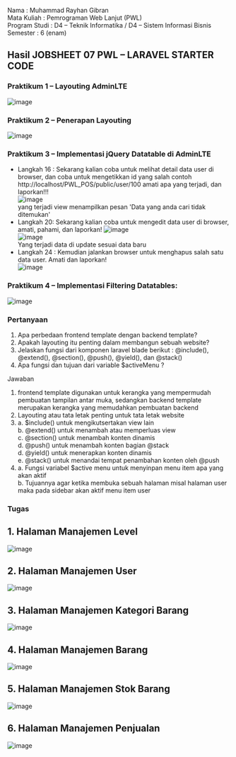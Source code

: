 Nama : Muhammad Rayhan Gibran <br>
Mata Kuliah : Pemrograman Web Lanjut (PWL) <br>
Program Studi : D4 – Teknik Informatika / D4 – Sistem Informasi Bisnis <br>
Semester : 6 (enam)  <br>

## Hasil JOBSHEET 07 PWL – LARAVEL STARTER CODE

### Praktikum 1 – Layouting AdminLTE </br>
![image](https://github.com/gbrn7/PWL_2024/assets/127575934/bfc901d3-10b7-49d1-ae27-8112f24ecb2e) </br>

### Praktikum 2 – Penerapan Layouting </br>
![image](https://github.com/gbrn7/PWL_2024/assets/127575934/a05d71ae-5d26-49a2-8fad-850ec8ce35c5) </br>

### Praktikum 3 – Implementasi jQuery Datatable di AdminLTE </br>
 - Langkah 16 : Sekarang kalian coba untuk melihat detail data user di browser, dan coba untuk 
mengetikkan id yang salah contoh http://localhost/PWL_POS/public/user/100 amati 
apa yang terjadi, dan laporkan!!! </br>
![image](https://github.com/gbrn7/PWL_2024/assets/127575934/52430abc-62b4-4256-8009-a9691ec3eff8) </br>
yang terjadi view menampilkan pesan 'Data yang anda cari tidak ditemukan' </br>
- Langkah 20: Sekarang kalian coba untuk mengedit data user di browser, amati, pahami, dan laporkan!
![image](https://github.com/gbrn7/PWL_2024/assets/127575934/5589f0d6-66dd-4a5d-b977-788bfb5581f6) </br>
![image](https://github.com/gbrn7/PWL_2024/assets/127575934/bd305655-8a21-4b58-a507-cb1f23e14d8b) </br>
Yang terjadi data di update sesuai data baru </br>
- Langkah 24 :  Kemudian jalankan browser untuk menghapus salah satu data user. Amati dan laporkan! </br>
![image](https://github.com/gbrn7/PWL_2024/assets/127575934/b9b842e6-2cb2-470b-aff0-5f803776b68b) </br>

### Praktikum 4 – Implementasi Filtering Datatables: </br>
![image](https://github.com/gbrn7/PWL_2024/assets/127575934/1183c729-bb6d-484e-aff3-c5f119160588) </br>

### Pertanyaan </br>
1. Apa perbedaan frontend template dengan backend template?
2. Apakah layouting itu penting dalam membangun sebuah website?
3. Jelaskan fungsi dari komponen laravel blade berikut : @include(), @extend(), 
@section(), @push(), @yield(), dan @stack()
4. Apa fungsi dan tujuan dari variable $activeMenu ? </br>

Jawaban </br>
1. frontend template digunakan untuk kerangka yang mempermudah pembuatan tampilan antar muka, sedangkan backend template merupakan kerangka yang memudahkan pembuatan backend
2. Layouting atau tata letak penting untuk tata letak website
3. a. $include() untuk mengikutsertakan view lain </br>
   b. @extend() untuk menambah atau memperluas view </br>
   c. @section() untuk menambah konten dinamis </br>
   d. @push() untuk menambah konten bagian @stack </br>
   d. @yield() untuk menerapkan konten dinamis </br>
   e. @stack() untuk menandai tempat penambahan konten oleh @push </br>
4. a. Fungsi variabel $active menu untuk menyinpan menu item apa yang akan aktif</br>
   b. Tujuannya agar ketika membuka sebuah halaman misal halaman user maka pada sidebar akan aktif menu item user

### Tugas </br>
##  1. Halaman Manajemen Level </br>
![image](https://github.com/gbrn7/PWL_2024/assets/127575934/fd0a718f-a080-430a-a58f-82d7f5d756f1) </br>
##  2. Halaman Manajemen User </br>
![image](https://github.com/gbrn7/PWL_2024/assets/127575934/a24fc3ab-6349-4586-9a33-ef8329a073ef) </br>
##  3. Halaman Manajemen Kategori Barang </br>
![image](https://github.com/gbrn7/PWL_2024/assets/127575934/277b9331-c7f5-417f-ab77-0dc66ac2a8af) </br>
##  4. Halaman Manajemen Barang </br>
![image](https://github.com/gbrn7/PWL_2024/assets/127575934/6d21740d-260d-44c5-b2bd-544230352ab4) </br>
##  5. Halaman Manajemen Stok Barang </br>
![image](https://github.com/gbrn7/PWL_2024/assets/127575934/5589f5f4-1444-4b7a-89c4-3a133aff3d69) </br>
##  6. Halaman Manajemen Penjualan </br>
![image](https://github.com/gbrn7/PWL_2024/assets/127575934/71b48ed7-d05c-4f80-b8f3-b0e8cbb630bc) </br>















    




